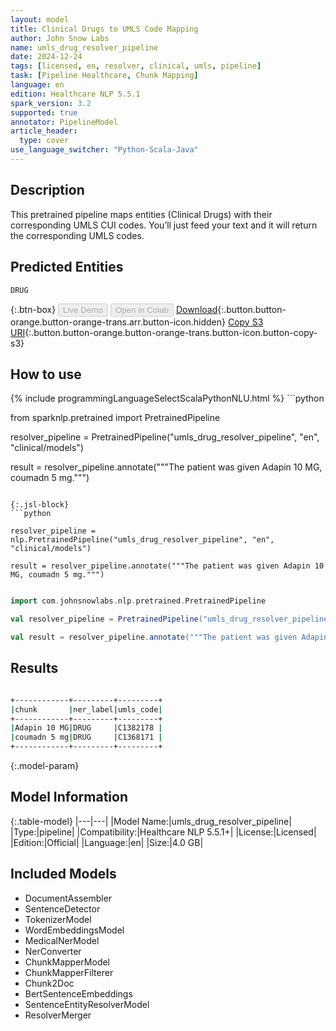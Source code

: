 ```yaml
---
layout: model
title: Clinical Drugs to UMLS Code Mapping
author: John Snow Labs
name: umls_drug_resolver_pipeline
date: 2024-12-24
tags: [licensed, en, resolver, clinical, umls, pipeline]
task: [Pipeline Healthcare, Chunk Mapping]
language: en
edition: Healthcare NLP 5.5.1
spark_version: 3.2
supported: true
annotator: PipelineModel
article_header:
  type: cover
use_language_switcher: "Python-Scala-Java"
---
```


## Description

This pretrained pipeline maps entities (Clinical Drugs) with their corresponding UMLS CUI codes. You’ll just feed your text and it will return the corresponding UMLS codes.

## Predicted Entities

`DRUG`

{:.btn-box}
<button class="button button-orange" disabled>Live Demo</button>
<button class="button button-orange" disabled>Open in Colab</button>
[Download](https://s3.amazonaws.com/auxdata.johnsnowlabs.com/clinical/models/umls_drug_resolver_pipeline_en_5.5.1_3.2_1735037691109.zip){:.button.button-orange.button-orange-trans.arr.button-icon.hidden}
[Copy S3 URI](s3://auxdata.johnsnowlabs.com/clinical/models/umls_drug_resolver_pipeline_en_5.5.1_3.2_1735037691109.zip){:.button.button-orange.button-orange-trans.button-icon.button-copy-s3}

## How to use



<div class="tabs-box" markdown="1">
{% include programmingLanguageSelectScalaPythonNLU.html %}
```python

from sparknlp.pretrained import PretrainedPipeline

resolver_pipeline = PretrainedPipeline("umls_drug_resolver_pipeline", "en", "clinical/models")

result = resolver_pipeline.annotate("""The patient was given Adapin 10 MG, coumadn 5 mg.""")

```

{:.jsl-block}
```python

resolver_pipeline = nlp.PretrainedPipeline("umls_drug_resolver_pipeline", "en", "clinical/models")

result = resolver_pipeline.annotate("""The patient was given Adapin 10 MG, coumadn 5 mg.""")

```
```scala

import com.johnsnowlabs.nlp.pretrained.PretrainedPipeline

val resolver_pipeline = PretrainedPipeline("umls_drug_resolver_pipeline", "en", "clinical/models")

val result = resolver_pipeline.annotate("""The patient was given Adapin 10 MG, coumadn 5 mg.""")

```
</div>

## Results

```bash

+------------+---------+---------+
|chunk       |ner_label|umls_code|
+------------+---------+---------+
|Adapin 10 MG|DRUG     |C1382178 |
|coumadn 5 mg|DRUG     |C1368171 |
+------------+---------+---------+

```

{:.model-param}
## Model Information

{:.table-model}
|---|---|
|Model Name:|umls_drug_resolver_pipeline|
|Type:|pipeline|
|Compatibility:|Healthcare NLP 5.5.1+|
|License:|Licensed|
|Edition:|Official|
|Language:|en|
|Size:|4.0 GB|

## Included Models

- DocumentAssembler
- SentenceDetector
- TokenizerModel
- WordEmbeddingsModel
- MedicalNerModel
- NerConverter
- ChunkMapperModel
- ChunkMapperFilterer
- Chunk2Doc
- BertSentenceEmbeddings
- SentenceEntityResolverModel
- ResolverMerger